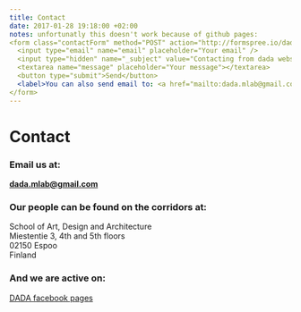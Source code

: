 ```yaml
---
title: Contact
date: 2017-01-28 19:18:00 +02:00
notes: unfortunatly this doesn't work because of github pages:
<form class="contactForm" method="POST" action="http://formspree.io/dada.mlab@gmail.com">
  <input type="email" name="email" placeholder="Your email" />
  <input type="hidden" name="_subject" value="Contacting from dada website" />
  <textarea name="message" placeholder="Your message"></textarea>
  <button type="submit">Send</button>
  <label>You can also send email to: <a href="mailto:dada.mlab@gmail.com?Subject=Contacting%20from%20dada%20website" target="_top">dada.mlab@gmail.com</a></label>
</form>
---
```


# Contact

### Email us at:<br>
**<a href="mailto:>dada.mlab@gmail.com?subject=Mail from DADA Site">dada.mlab@gmail.com</a>**

### Our people can be found on the corridors at:<br>
School of Art, Design and Architecture<br>
Miestentie 3, 4th and 5th floors<br>
02150 Espoo<br>
Finland

### And we are active on:<br>
[DADA facebook pages](https://www.facebook.com/dada.mlab/)
